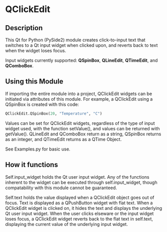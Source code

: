 # QClickEdit

## Description

This Qt for Python (PySide2) module creates click-to-input text that switches to a Qt input widget when clicked upon, and reverts back to text when the widget loses focus.

Input widgets currently supported: <b>QSpinBox</b>, <b>QLineEdit</b>, <b>QTimeEdit</b>, and <b>QComboBox</b>.

## Using this Module

If importing the entire module into a project, QClickEdit widgets can be initiated via attributes of this module. For example, a QClickEdit using a QSpinBox is created with this code:
```python
QClickEdit.QSpinBox(20, "Temperature", "C")
```

Values can be set for QClickEdit widgets, regardless of the type of input widget used, with the function setValue(), and values can be returned with getValue(). QLineEdit and QComboBox return as a string, QSpinBox returns as an integer, and QTimeEdit returns as a QTime Object.

See Examples.py for basic use.

## How it functions

Self.input_widget holds the Qt user input widget. Any of the functions inherent to the widget can be executed through self.input_widget, though compatability with this module cannot be guaranteed.

Self.text holds the value displayed when a QClickEdit object goes out of focus. Text is displayed as a QPushButton widget with flat text. When a QClickEdit widget is clicked on, it hides the text and displays the underlying Qt user input widget. When the user clicks elseware or the input widget loses focus, a QClickEdit widget reverts back to the flat text in self.text, displaying the current value of the underlying input widget.
